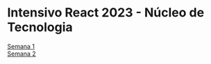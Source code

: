 # Intensivo React 2023 - Núcleo de Tecnologia

[Semana 1](/semana-1) <br>
[Semana 2](/semana-2) <br>
